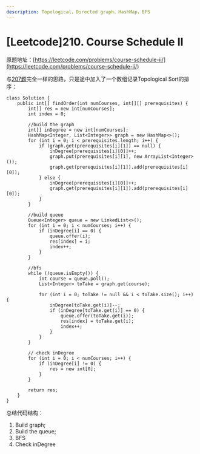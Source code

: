 ```yaml
---
description: Topological，Directed graph，HashMap，BFS
---
```


# \[Leetcode\]210. Course Schedule II

原题地址：[https://leetcode.com/problems/course-schedule-ii/](https://leetcode.com/problems/course-schedule-ii/)

与[207题](https://bhnigw.gitbook.io/leetcode/leetcode-207.-course-schedule)完全一样的思路，只是途中加入了一个数组记录Topological Sort的排序：

```text
class Solution {
    public int[] findOrder(int numCourses, int[][] prerequisites) {
        int[] res = new int[numCourses];  
        int index = 0;
        
        //build the graph
        int[] inDegree = new int[numCourses];
        HashMap<Integer, List<Integer>> graph = new HashMap<>();
        for (int i = 0; i < prerequisites.length; i++) {
            if (graph.get(prerequisites[i][1]) == null) {
                inDegree[prerequisites[i][0]]++;
                graph.put(prerequisites[i][1], new ArrayList<Integer>());
                graph.get(prerequisites[i][1]).add(prerequisites[i][0]);
            } else {
                inDegree[prerequisites[i][0]]++;
                graph.get(prerequisites[i][1]).add(prerequisites[i][0]);
            }
        }
        
        //build queue
        Queue<Integer> queue = new LinkedList<>();
        for (int i = 0; i < numCourses; i++) {
            if (inDegree[i] == 0) {
                queue.offer(i);
                res[index] = i;
                index++;
            }
        }
        
        //bfs
        while (!queue.isEmpty()) {
            int course = queue.poll();
            List<Integer> toTake = graph.get(course);
            
            for (int i = 0; toTake != null && i < toTake.size(); i++) {
                inDegree[toTake.get(i)]--;
                if (inDegree[toTake.get(i)] == 0) {
                    queue.offer(toTake.get(i));
                    res[index] = toTake.get(i);
                    index++;
                }
            }
        }
        
        // check inDegree
        for (int i = 0; i < numCourses; i++) {
            if (inDegree[i] != 0) {
                res = new int[0];
            }
        }
        
        return res;
    }
}
```

总结代码结构：  
1. Build graph;  
2. Build the queue;  
3. BFS  
4. Check inDegree

